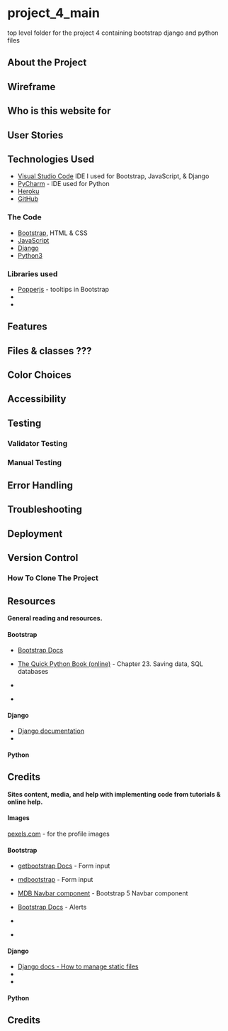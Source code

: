 # project_4_main

top level folder for the project 4 containing bootstrap django and python files

## About the Project

## Wireframe

## Who is this website for

## User Stories

## Technologies Used

- [Visual Studio Code](https://code.visualstudio.com/) IDE I used for Bootstrap, JavaScript, & Django
- [PyCharm](https://www.jetbrains.com/pycharm/) - IDE used for Python
- [Heroku](https://www.heroku.com/)
- [GitHub](https://github.com/)

### The Code

- [Bootstrap](https://getbootstrap.com/), HTML & CSS
- [JavaScript](https://www.javascript.com/)
- [Django](https://www.djangoproject.com/)
- [Python3](https://www.python.org/)


### Libraries used

- [Popperjs](https://popper.js.org/) - tooltips in Bootstrap
-
-

## Features

## Files & classes ???

## Color Choices

## Accessibility

## Testing

### Validator Testing

### Manual Testing

## Error Handling

## Troubleshooting

## Deployment

## Version Control

### How To Clone The Project

## Resources

**General reading and resources.**

#### Bootstrap

* [Bootstrap Docs](https://getbootstrap.com/docs/5.2/getting-started/introduction/)

* [The Quick Python Book (online)](https://livebook.manning.com/book/the-quick-python-book-third-edition/chapter-23/1) - Chapter 23. Saving data, SQL databases
* []()
* []()

#### Django

* [Django documentation](https://docs.djangoproject.com/en/4.0/)
* []()

#### Python

## Credits

**Sites content, media, and help with implementing code from tutorials & online help.**

#### Images

[pexels.com](https://www.pexels.com/search/cat/) - for the profile images

#### Bootstrap

* [getbootstrap Docs](https://getbootstrap.com/docs/5.2/forms/overview/) - Form input

* [mdbootstrap](https://mdbootstrap.com/docs/standard/forms/input-fields/) - Form input

* [MDB Navbar component](https://mdbootstrap.com/docs/standard/navigation/navbar/?utm_source=pocket_mylist) - Bootstrap 5 Navbar component
* [Bootstrap Docs](https://getbootstrap.com/docs/5.0/components/alerts/?utm_source=pocket_mylist) - Alerts
* []()
* []()



#### Django

* [Django docs - How to manage static files](https://docs.djangoproject.com/en/4.0/howto/static-files/)
* []()
* []()
#### Python

## Credits
